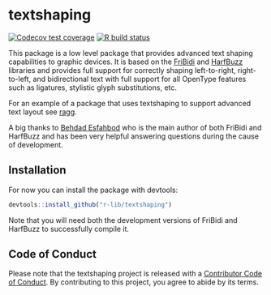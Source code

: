 
<!-- README.md is generated from README.Rmd. Please edit that file -->

# textshaping

<!-- badges: start -->

[![Codecov test
coverage](https://codecov.io/gh/r-lib/textshaping/branch/master/graph/badge.svg)](https://codecov.io/gh/r-lib/textshaping?branch=master)
[![R build
status](https://github.com/r-lib/textshaping/workflows/R-CMD-check/badge.svg)](https://github.com/r-lib/textshaping/actions)
<!-- badges: end -->

This package is a low level package that provides advanced text shaping
capabilities to graphic devices. It is based on the
[FriBidi](https://github.com/fribidi/fribidi) and
[HarfBuzz](https://harfbuzz.github.io) libraries and provides full
support for correctly shaping left-to-right, right-to-left, and
bidirectional text with full support for all OpenType features such as
ligatures, stylistic glyph substitutions, etc.

For an example of a package that uses textshaping to support advanced
text layout see [ragg](https://ragg.r-lib.org).

A big thanks to [Behdad Esfahbod](http://behdad.org) who is the main author of
both FriBidi and HarfBuzz and has been very helpful answering questions
during the cause of development.

## Installation

For now you can install the package with devtools:

``` r
devtools::install_github("r-lib/textshaping")
```

Note that you will need both the development versions of FriBidi and
HarfBuzz to successfully compile it.

## Code of Conduct

Please note that the textshaping project is released with a [Contributor
Code of
Conduct](https://contributor-covenant.org/version/2/0/CODE_OF_CONDUCT.html).
By contributing to this project, you agree to abide by its terms.
